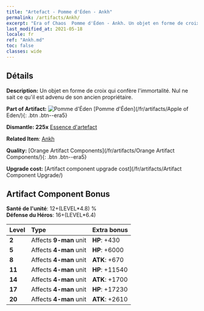 ```yaml
---
title: "Artefact - Pomme d'Éden - Ankh"
permalink: /artifacts/Ankh/
excerpt: "Era of Chaos  Pomme d'Éden - Ankh. Un objet en forme de croix qui confère l'immortalité. Nul ne sait ce qu'il est advenu de son ancien propriétaire."
last_modified_at: 2021-05-18
locale: fr
ref: "Ankh.md"
toc: false
classes: wide
---
```




## Détails

 **Description:** Un objet en forme de croix qui confère l'immortalité. Nul ne sait ce qu'il est advenu de son ancien propriétaire.

 **Part of Artifact:** ![Pomme d'Éden](/images/t/icon_artifact_49.png) [Pomme d'Éden](/fr/artifacts/Apple of Eden/){: .btn .btn--era5}

 **Dismantle: 225x** [Essence d'artefact](/ItemsFR/con_905/)

 **Related Item**: [Ankh](/ItemsFR/art_184/)

 **Quality:** [Orange Artifact Components](/fr/artifacts/Orange Artifact Components/){: .btn .btn--era5}

 **Upgrade cost:** [Artifact component upgrade cost](/fr/artifacts/Artifact Component Upgrade/)

## Artifact Component Bonus

  **Santé de l'unité**: 12+(LEVEL\*4.8) %<br/>**Défense du Héros**: 16+(LEVEL\*6.4)

  |  Level  | Type |    Extra bonus  | 
  |:--------|:-----|:----------------| 
  | **2** | Affects **9-man** unit | **HP**: +430 | 
  | **5** | Affects **4-man** unit | **HP**: +6000 | 
  | **8** | Affects **4-man** unit | **ATK**: +670 | 
  | **11** | Affects **4-man** unit | **HP**: +11540 | 
  | **14** | Affects **4-man** unit | **ATK**: +1700 | 
  | **17** | Affects **4-man** unit | **HP**: +17230 | 
  | **20** | Affects **4-man** unit | **ATK**: +2610 | 
